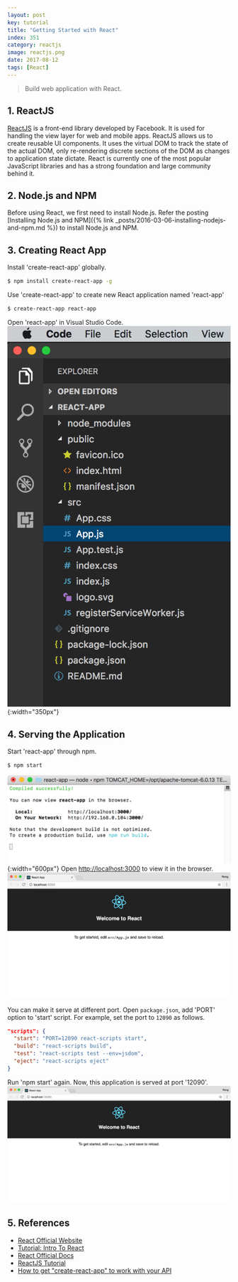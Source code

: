 ```yaml
---
layout: post
key: tutorial
title: "Getting Started with React"
index: 351
category: reactjs
image: reactjs.png
date: 2017-08-12
tags: [React]
---
```


> Build web application with React.

## 1. ReactJS
[ReactJS](https://reactjs.org/) is a front-end library developed by Facebook. It is used for handling the view layer for web and mobile apps. ReactJS allows us to create reusable UI components. It uses the virtual DOM to track the state of the actual DOM, only re-rendering discrete sections of the DOM as changes to application state dictate. React is currently one of the most popular JavaScript libraries and has a strong foundation and large community behind it.

## 2. Node.js and NPM
Before using React, we first need to install Node.js. Refer the posting [Installing Node.js and NPM]({% link _posts/2016-03-06-installing-nodejs-and-npm.md %}) to install Node.js and NPM.

## 3. Creating React App
Install 'create-react-app' globally.
```sh
$ npm install create-react-app -g
```
Use 'create-react-app' to create new React application named 'react-app'
```sh
$ create-react-app react-app
```
Open 'react-app' in Visual Studio Code.
![image](/public/posts/2017-08-12/project.png){:width="350px"}

## 4. Serving the Application
Start 'react-app' through npm.
```sh
$ npm start
```
![image](/public/posts/2017-08-12/npmstart.png){:width="600px"}
Open [http://localhost:3000](http://localhost:3000) to view it in the browser.
![image](/public/posts/2017-08-12/runapp.png)

You can make it serve at different port. Open `package.json`, add 'PORT' option to 'start' script. For example, set the port to `12090` as follows.
```json
"scripts": {
  "start": "PORT=12090 react-scripts start",
  "build": "react-scripts build",
  "test": "react-scripts test --env=jsdom",
  "eject": "react-scripts eject"
}
```
Run 'npm start' again. Now, this application is served at port '12090'.
![image](/public/posts/2017-08-12/changeport.png)  

## 5. References
* [React Official Website](https://reactjs.org/)
* [Tutorial: Intro To React](https://reactjs.org/tutorial/tutorial.html)
* [React Official Docs](https://reactjs.org/docs/hello-world.html)
* [ReactJS Tutorial](https://www.tutorialspoint.com/reactjs/index.htm)
* [How to get "create-react-app" to work with your API](https://www.fullstackreact.com/articles/using-create-react-app-with-a-server/)
